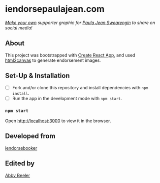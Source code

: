 # iendorsepaulajean.com

_[Make your own](https://iendorsepaulajean.com/) supporter graphic for [Paula Jean Swearengin](https://paulajean.com/) to share on social media!_

## About

This project was bootstrapped with [Create React App](https://github.com/facebook/create-react-app), and used [html2canvas](https://html2canvas.hertzen.com/) to generate endorsement images.

## Set-Up & Installation

- [ ] Fork and/or clone this repository and install dependencies with `npm install`.
- [ ] Run the app in the development mode with `npm start`.

### `npm start`

Open [http://localhost:3000](http://localhost:3000) to view it in the browser.

## Developed from

[iendorsebooker](https://github.com/abbybenvenutti/iendorsebooker)<br/>

## Edited by

[Abby Beeler](https://github.com/AbbyB)<br/>
